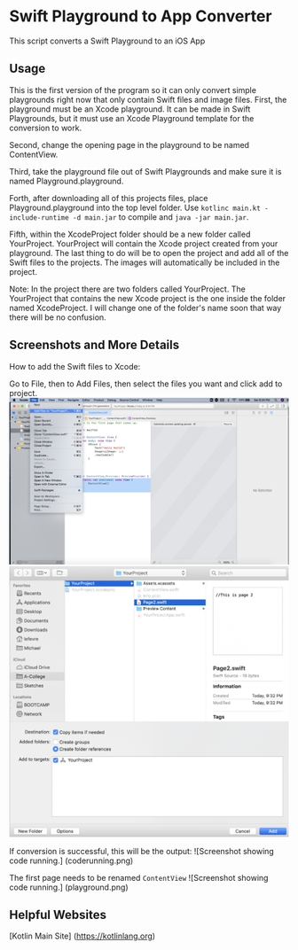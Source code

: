 # Swift Playground to App Converter

This script converts a Swift Playground to an iOS App

## Usage

This is the first version of the program so it can only convert simple playgrounds right now that only contain Swift files and image files. First, the playground must be an Xcode playground. It can be made in Swift Playgrounds, but it must use an Xcode Playground template for the conversion to work.

Second, change the opening page in the playground to be named ContentView.

Third, take the playground file out of Swift Playgrounds and make sure it is named Playground.playground.

Forth, after downloading all of this projects files, place Playground.playground into the top level folder. Use `kotlinc main.kt -include-runtime -d main.jar` to compile and `java -jar main.jar`.

Fifth, within the XcodeProject folder should be a new folder called YourProject. YourProject will contain the Xcode project created from your playground. The last thing to do will be to open the project and add all of the Swift files to the projects. The images will automatically be included in the project.


Note: In the project there are two folders called YourProject. The YourProject that contains the new Xcode project is the one inside the folder named XcodeProject. I will change one of the folder's name soon that way there will be no confusion.

## Screenshots and More Details

How to add the Swift files to Xcode:

Go to File, then to Add Files, then select the files you want and click add to project.
![Screenshot showing how to add files to Xcode.](xcode1.png)
![Screenshot showing how to add files to Xcode.](xcode2.png)

If conversion is successful, this will be the output:
![Screenshot showing code running.] (coderunning.png)

The first page needs to be renamed `ContentView`
![Screenshot showing code running.] (playground.png)

## Helpful Websites
[Kotlin Main Site] (https://kotlinlang.org)

